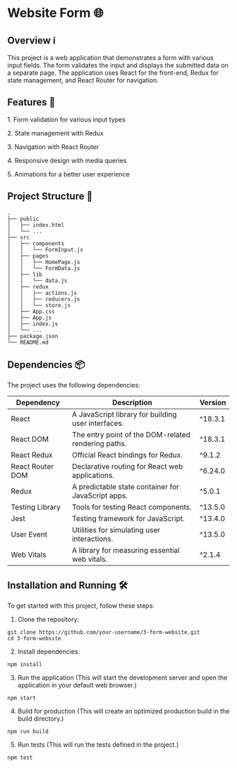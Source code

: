 # Website Form 🌐

<h2>Overview ℹ️</h2>
<p>
  This project is a web application that demonstrates a form with various input fields. The form validates the input and displays the submitted data on a separate page. The application uses React for the front-end, Redux for state management, and React Router for navigation.
</p>

###

<h2>Features 🚀</h2>
<p>1. Form validation for various input types</p>
<p>2. State management with Redux</p>
<p>3. Navigation with React Router</p>
<p>4. Responsive design with media queries</p>
<p>5. Animations for a better user experience</p>

###
<h2>Project Structure 📁</h2>

```
.
├── public 
│   ├── index.html 
│   └── ... 
├── src 
│   ├── components 
│   │   └── FormInput.js 
│   ├── pages 
│   │   ├── HomePage.js 
│   │   └── FormData.js 
│   ├── lib 
│   │   └── data.js 
│   ├── redux 
│   │   ├── actions.js 
│   │   ├── reducers.js 
│   │   └── store.js
│   ├── App.css 
│   ├── App.js 
│   ├── index.js 
│   └── ... 
├── package.json 
└── README.md 
```

###

<h2>Dependencies 📦</h2>
<p>The project uses the following dependencies:</p>

| Dependency        | Description                                          | Version  |
|--------------------|------------------------------------------------------|----------|
| React              | A JavaScript library for building user interfaces.   | ^18.3.1  |
| React DOM          | The entry point of the DOM-related rendering paths.  | ^18.3.1  |
| React Redux        | Official React bindings for Redux.                   | ^9.1.2   |
| React Router DOM   | Declarative routing for React web applications.      | ^6.24.0  |
| Redux              | A predictable state container for JavaScript apps.   | ^5.0.1   |
| Testing Library    | Tools for testing React components.                  | ^13.5.0  |
| Jest               | Testing framework for JavaScript.                    | ^13.4.0  |
| User Event         | Utilities for simulating user interactions.          | ^13.5.0  |
| Web Vitals         | A library for measuring essential web vitals.        | ^2.1.4   |

###

<h2>Installation and Running 🛠️</h2>
To get started with this project, follow these steps:

1. Clone the repository:
```
git clone https://github.com/your-username/3-form-website.git
cd 3-form-website
```

2. Install dependencies:
```
npm install
```

3. Run the application (This will start the development server and open the application in your default web browser.)
```
npm start
```


4. Build for production (This will create an optimized production build in the build directory.)
```
npm run build
```

5. Run tests (This will run the tests defined in the project.)
```
npm test
```